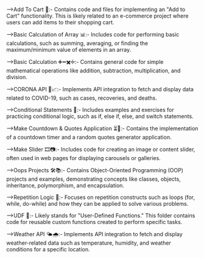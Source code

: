 -->Add To Cart 🛒:-
   Contains code and files for implementing an "Add to Cart" functionality. This is likely related to an e-commerce project where users can add items to their shopping cart.

-->Basic Calculation of Array 📊:-
   Includes code for performing basic calculations, such as summing, averaging, or finding the maximum/minimum value of elements in an array.

-->Basic Calculation ➕➖✖️➗:-
   Contains general code for simple mathematical operations like addition, subtraction, multiplication, and division.

-->CORONA API 🦠📈:-
   Implements API integration to fetch and display data related to COVID-19, such as cases, recoveries, and deaths.

-->Conditional Statements 🔀:-
   Includes examples and exercises for practicing conditional logic, such as if, else if, else, and switch statements.

-->Make Countdown & Quotes Application ⏳📜:-
   Contains the implementation of a countdown timer and a random quotes generator application.

-->Make Slider 🎞️📷:-
   Includes code for creating an image or content slider, often used in web pages for displaying carousels or galleries.

-->Oops Projects 🛠️📚:-
   Contains Object-Oriented Programming (OOP) projects and examples, demonstrating concepts like classes, objects, inheritance, polymorphism, and encapsulation.

-->Repetition Logic 🔁:-
   Focuses on repetition constructs such as loops (for, while, do-while) and how they can be applied to solve various problems.

-->UDF 🧩:-
   Likely stands for "User-Defined Functions." This folder contains code for reusable custom functions created to perform specific tasks.

-->Weather API 🌤️🌧️:-
   Implements API integration to fetch and display weather-related data such as temperature, humidity, and weather conditions for a specific location.